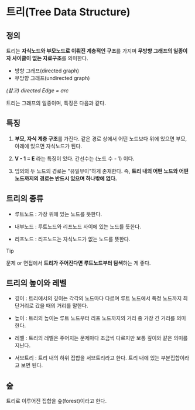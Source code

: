 # 트리(Tree Data Structure)

## 정의

트리는 **자식노드와 부모노드로 이뤄진 계층적인 구조**를 가지며 **무방향 그래프의 일종이자 사이클이 없는 자료구조**를 의미한다.

- 방향 그래프(directed graph)
- 무방향 그래프(undirected graph)

*(참고) directed Edge = arc*

트리는 그래프의 일종이며, 특징은 다음과 같다.

## 특징

1. **부모, 자식 계층 구조**를 가진다. 같은 경로 상에서 어떤 노드보다 위에 있으면 부모, 아래에 있으면 자식노드가 된다.

2. **V - 1 = E** 라는 특징이 있다. 간선수는 (노드 수 - 1) 이다.

3. 임의의 두 노드의 경로는 "유일무이"하게 존재한다. 즉, **트리 내의 어떤 노드와 어떤 노드까지의 경로는 반드시 있으며 하나밖에 없다.**

## 트리의 종류

- 루트노드 : 가장 위에 있는 노드를 뜻한다.

- 내부노드 : 루트노드와 리프노드 사이에 있는 노드를 뜻한다.

- 리프노드 : 리프노드는 자식노드가 없는 노드를 뜻한다.

> [!TIP]
> 문제 or 면접에서 **트리가 주어진다면 루트노드부터 탐색**하는 게 좋다.

## 트리의 높이와 레벨 

- 깊이 : 트리에서의 깊이는 각각의 노드마다 다르며 루트 노드에서 특정 노드까지 최단거리로 갔을 때의 거리를 말한다.

- 높이 : 트리의 높이는 루트 노드부터 리프 노드까지의 거리 중 가장 긴 거리를 의미한다.

- 레벨 : 트리의 레벨은 주어지는 문제마다 조금씩 다르지만 보통 깊이와 같은 의미를 지닌다. 

- 서브트리 : 트리 내의 하위 집합을 서브트리라고 한다. 트리 내에 있는 부분집합이라고 보면 된다.

## 숲

트리로 이루어진 집합을 숲(forest)이라고 한다.
